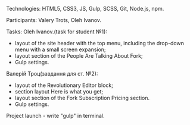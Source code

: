 Technologies: HTML5, CSS3, JS, Gulp, SCSS, Git, Node.js, npm.

Participants: Valery Trots, Oleh Ivanov.

Tasks:
Oleh Ivanov.(task for student №1):
- layout of the site header with the top menu, including the drop-down menu with a small screen expansion;
- layout  section of the People Are Talking About Fork;
- Gulp settings.

Валерій Троц(завдання для ст. №2):
- layout of the Revolutionary Editor block;
- section layout Here is what you get;
- layout section of the Fork Subscription Pricing section.
- Gulp settings.

Project launch - write "gulp" in terminal.